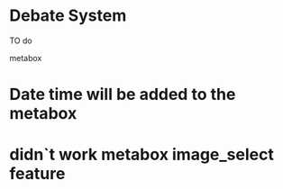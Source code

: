 # Debate System 

TO do 

metabox 

# Date time will be added to the metabox

# didn`t work metabox image_select feature 